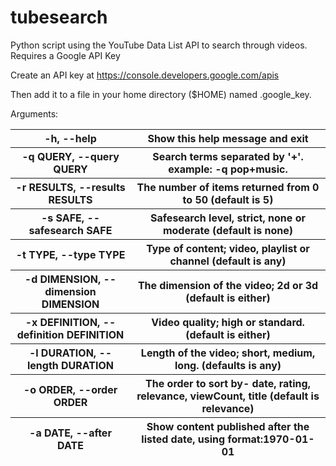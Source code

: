 # tubesearch
Python script using the YouTube Data List API to search through videos.  Requires a Google API Key  

Create an API key at https://console.developers.google.com/apis 

Then add it to a file in your home directory ($HOME) named .google_key.

Arguments:

<table>
<thead>
<tr>
<th>-h, --help</th>                  
<th>Show this help message and exit</th> 
<tr>
<th>-q QUERY, --query QUERY</th>         
<th>Search terms separated by '+'.  example: -q pop+music.</th>
</tr>
<th>-r RESULTS, --results RESULTS       
<th>The number of items returned from 0 to 50 (default is 5)
</tr>
<th>-s SAFE, --safesearch SAFE     
<th>Safesearch level, strict, none or moderate (default is none)
</tr>
<th>-t TYPE, --type TYPE        
<th>Type of content; video, playlist or channel (default is any)
</tr>
<th>-d DIMENSION, --dimension DIMENSION 
<th>The dimension of the video; 2d or 3d (default is either)
</tr>
<th>-x DEFINITION, --definition DEFINITION
<th>Video quality; high or standard. (default is either)
</tr>
<th>-l DURATION, --length DURATION      
<th>Length of the video; short, medium, long. (defaults is any)
</tr>
<th>-o ORDER, --order ORDER         
<th>The order to sort by- date, rating, relevance, viewCount, title (default is relevance)
</tr>
<th>-a DATE, --after DATE
<th>Show content published after the listed date, using format:1970-01-01
</tr>
</table>

